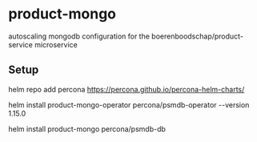 # product-mongo

autoscaling mongodb configuration for the boerenboodschap/product-service microservice

## Setup

<!-- helm repo add percona https://percona.github.io/percona-helm-charts/
helm repo update

helm install my-op percona/psmdb-operator

helm install my-db percona/psmdb-db -->

helm repo add percona https://percona.github.io/percona-helm-charts/
<!-- helm install product-mongo-operator -f values.yaml percona/psmdb-operator --version 1.15.0 -->
helm install product-mongo-operator percona/psmdb-operator --version 1.15.0

helm install product-mongo percona/psmdb-db